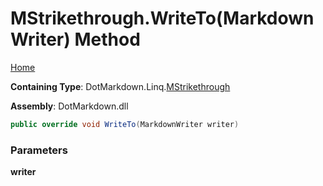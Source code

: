 # MStrikethrough\.WriteTo\(MarkdownWriter\) Method

[Home](../../../../README.md)

**Containing Type**: DotMarkdown\.Linq\.[MStrikethrough](../README.md)

**Assembly**: DotMarkdown\.dll

```csharp
public override void WriteTo(MarkdownWriter writer)
```

### Parameters

**writer**